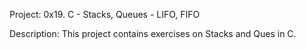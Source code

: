 Project: 0x19. C - Stacks, Queues - LIFO, FIFO

Description: This project contains exercises on Stacks and Ques in C.
